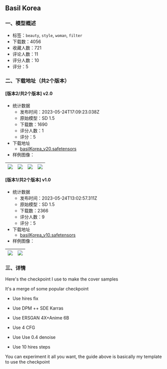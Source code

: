 ## Basil Korea
### 一、模型概述

- 标签：`beauty`, `style`, `woman`, `filter`
- 下载数：4056
- 收藏人数：721
- 评论人数：11
- 评分人数：10
- 评分：5

### 二、下载地址（共2个版本）

#### [版本2/共2个版本] v2.0

- 统计数据
  - 发布时间：2023-05-24T17:09:23.038Z
  - 原始模型：SD 1.5
  - 下载数：1690
  - 评分人数：1
  - 评分：5
- 下载地址
  - [basilKorea_v20.safetensors](https://civitai.com/api/download/models/79820)
- 样例图像：

| <img src="https://image.civitai.com/xG1nkqKTMzGDvpLrqFT7WA/bbebedbb-f22d-426d-b764-726368efc57c/width=450/897948.jpeg" /> | <img src="https://image.civitai.com/xG1nkqKTMzGDvpLrqFT7WA/b825e3ca-5bf1-4225-b36e-f36d445fc56e/width=450/897701.jpeg" /> | <img src="https://image.civitai.com/xG1nkqKTMzGDvpLrqFT7WA/4eb36e6a-9769-4c70-bb00-c6bab8e15b18/width=450/897949.jpeg" /> | <img src="https://image.civitai.com/xG1nkqKTMzGDvpLrqFT7WA/7cf9e97f-ef50-4839-ab05-2bc4822f6252/width=450/897656.jpeg" /> |
| ---- | ---- | ---- | ---- |

#### [版本1/共2个版本] v1.0

- 统计数据
  - 发布时间：2023-05-24T13:02:57.311Z
  - 原始模型：SD 1.5
  - 下载数：2366
  - 评分人数：9
  - 评分：5
- 下载地址
  - [basilKorea_v10.safetensors](https://civitai.com/api/download/models/41754)
- 样例图像：

| <img src="https://image.civitai.com/xG1nkqKTMzGDvpLrqFT7WA/1133aae3-24e4-49ae-c521-c1a459609000/width=450/459525.jpeg" /> | <img src="https://image.civitai.com/xG1nkqKTMzGDvpLrqFT7WA/179873e0-f8c0-459b-a26e-47ad7bc3b200/width=450/459549.jpeg" /> |
| ---- | ---- |


### 三、详情
<p>Here's the checkpoint I use to make the cover samples</p><p>It's a merge of some popular checkpoint</p><ul><li><p>Use hires fix</p></li><li><p>Use DPM ++ SDE Karras</p></li><li><p>Use ERSGAN 4X+Anime 6B</p></li><li><p>Use 4 CFG</p></li><li><p>Use Use 0.4 denoise</p></li><li><p>Use 10 hires steps</p></li></ul><p>You can experiment it all you want, the guide above is basically my template to use the checkpoint</p>